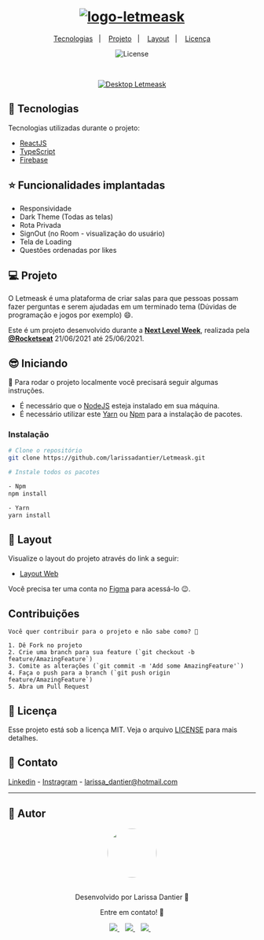 <h1 align="center">
    <a href="https://ibb.co/xJkBGrZ"><img src="https://i.ibb.co/cDBZtsq/Logo.png" alt="logo-letmeask" border="0"></a>
</h1>

<p align="center">
  <a href="#rocket-tecnologias">Tecnologias</a>&nbsp;&nbsp;&nbsp;|&nbsp;&nbsp;&nbsp;
  <a href="#-projeto">Projeto</a>&nbsp;&nbsp;&nbsp;|&nbsp;&nbsp;&nbsp;
  <a href="#-layout">Layout</a>&nbsp;&nbsp;&nbsp;|&nbsp;&nbsp;&nbsp;
  <a href="#memo-licença">Licença</a>
</p>

<p align="center">
  <img  src="https://img.shields.io/static/v1?label=license&message=MIT&color=8257E6&labelColor=121214" alt="License">
</p>

<br>

<p align="center">
  <a href="https://ibb.co/G23yvkt"><img src="https://i.ibb.co/tsPgMcx/post.png" alt="Desktop Letmeask" border="0"></a>
</p>

## 🚀 Tecnologias

Tecnologias utilizadas durante o projeto:

- [ReactJS](https://pt-br.reactjs.org/)
- [TypeScript](https://www.typescriptlang.org/)
- [Firebase](https://firebase.google.com/?hl=pt)

## ⭐ Funcionalidades implantadas
- Responsividade
- Dark Theme (Todas as telas)
- Rota Privada
- SignOut (no Room - visualização do usuário)
- Tela de Loading
- Questões ordenadas por likes

## 💻 Projeto

O Letmeask é uma plataforma de criar salas para que pessoas possam fazer perguntas e serem ajudadas em um terminado tema (Dúvidas de programação e jogos por exemplo) 😄.

Este é um projeto desenvolvido durante a **[Next Level Week](https://nextlevelweek.com/)**, realizada pela **[@Rocketseat](https://github.com/Rocketseat)** 21/06/2021 até 25/06/2021.

## 😎 Iniciando 

📖 Para rodar o projeto localmente você precisará seguir algumas instruções.

- É necessário que o <a href="https://nodejs.org/en/">NodeJS</a> esteja instalado em sua máquina.
- É necessário utilizar este <a href="https://classic.yarnpkg.com/en/">Yarn</a> ou <a href="https://www.npmjs.com/">Npm</a> para a instalação de pacotes.

### Instalação
```bash
# Clone o repositório
git clone https://github.com/larissadantier/Letmeask.git

# Instale todos os pacotes

- Npm
npm install

- Yarn
yarn install

```
## 🔖 Layout

Visualize o layout do projeto através do link a seguir:

- [Layout Web](https://www.figma.com/file/bds0ftUNru7tBOhaJqKdaw/Letmeask-NLW?node-id=0%3A1) 

Você precisa ter uma conta no [Figma](http://figma.com/) para acessá-lo 😉.

## Contribuições
```
Você quer contribuir para o projeto e não sabe como? 💜

1. Dê Fork no projeto
2. Crie uma branch para sua feature (`git checkout -b feature/AmazingFeature`)
3. Comite as alterações (`git commit -m 'Add some AmazingFeature'`)
4. Faça o push para a branch (`git push origin feature/AmazingFeature`)
5. Abra um Pull Request
```
## 📝 Licença

Esse projeto está sob a licença MIT. Veja o arquivo [LICENSE](LICENSE) para mais detalhes.

## 🧾 Contato

[Linkedin](https://www.linkedin.com/in/larissadantier/) - [Instragram](https://www.instagram.com/larissa.dantier/?hl=pt) - larissa_dantier@hotmail.com

---

## 👀 Autor
<div align="center">
  <a href="https://app.rocketseat.com.br/me/larissadantier">
   <img align="center" style="border-radius: 100%;" src="https://avatars3.githubusercontent.com/u/61429963?s=400&u=0182f2fa598437842398e2f08f5dc6622df0b432&v=4" width="100px;" alt=""/>
  </a>
</div>
<br/>
<p align="center">Desenvolvido por Larissa Dantier 🚀 </p> 
<p align="center">Entre em contato! 👏 </p>
<div align="center">
<a href="https://www.linkedin.com/in/larissadantier/" target="_blank">
    <img src="https://img.shields.io/badge/linkedin-%230077B5.svg?&style=for-the-badge&logo=linkedin&logoColor=white" />
  </a>&nbsp;&nbsp;
 <a href="https://www.instagram.com/larissa.dantier/" target="_blank">
    <img src="https://img.shields.io/badge/instagram-%23E4405F.svg?&style=for-the-badge&logo=instagram&logoColor=white" />        
  </a>&nbsp;&nbsp;
 <a href="mailto:larissa_dantier@hotmail.com">
    <img src="https://img.shields.io/badge/Microsoft_Outlook-0078D4?style=for-the-badge&logo=microsoft-outlook&logoColor=white" />        
  </a>&nbsp;&nbsp; 
</div>
    

